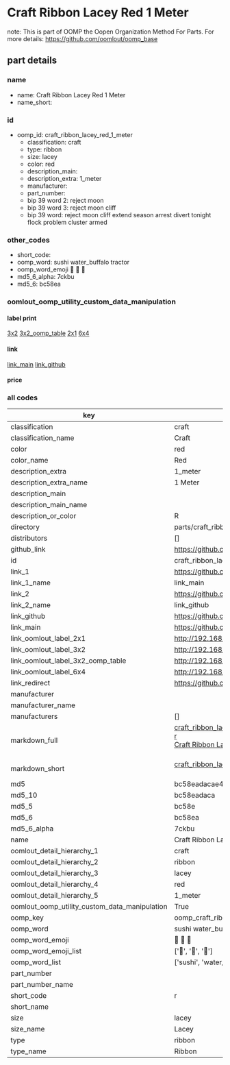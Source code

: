 # Craft Ribbon Lacey Red 1 Meter  

note: This is part of OOMP the Oopen Organization Method For Parts. For more details: https://github.com/oomlout/oomp_base

##  part details
  







### name
* name: Craft Ribbon Lacey Red 1 Meter
* name_short: 
### id
* oomp_id: craft_ribbon_lacey_red_1_meter
  * classification: craft
  * type: ribbon
  * size: lacey
  * color: red
  * description_main: 
  * description_extra: 1_meter
  * manufacturer: 
  * part_number: 
  * bip 39 word 2: reject moon
  * bip 39 word 3: reject moon cliff
  * bip 39 word: reject moon cliff extend season arrest divert tonight flock problem cluster armed

### other_codes
* short_code: 
* oomp_word: sushi water_buffalo tractor
* oomp_word_emoji :sushi: :water_buffalo: :tractor:
* md5_6_alpha: 7ckbu
* md5_6: bc58ea






### oomlout_oomp_utility_custom_data_manipulation
#### label print
[3x2](http://192.168.1.245:1112/?label=oomp%207ckbu)
[3x2_oomp_table](http://192.168.1.108:1112/?label=oomp%207ckbu)
[2x1](http://192.168.1.242:1112/?label=oomp%207ckbu)
[6x4](http://192.168.1.55:1112/?label=oomp%207ckbu)    

#### link

[link_main](https://github.com/oomlout/oomlout_oomp_version_1_messy/tree/main/parts/craft_ribbon_lacey_red_1_meter) [link_github](https://github.com/oomlout/oomlout_oomp_version_1_messy/tree/main/parts/craft_ribbon_lacey_red_1_meter)                             

#### price







### all codes 
| key | value |  
| --- | --- |  
| classification | craft |  
| classification_name | Craft |  
| color | red |  
| color_name | Red |  
| description_extra | 1_meter |  
| description_extra_name | 1 Meter |  
| description_main |  |  
| description_main_name |  |  
| description_or_color | R  |  
| directory | parts/craft_ribbon_lacey_red_1_meter |  
| distributors | [] |  
| github_link | https://github.com/oomlout/oomlout_oomp_part_src/tree/main/parts/craft_ribbon_lacey_red_1_meter |  
| id | craft_ribbon_lacey_red_1_meter |  
| link_1 | https://github.com/oomlout/oomlout_oomp_version_1_messy/tree/main/parts/craft_ribbon_lacey_red_1_meter |  
| link_1_name | link_main |  
| link_2 | https://github.com/oomlout/oomlout_oomp_version_1_messy/tree/main/parts/craft_ribbon_lacey_red_1_meter |  
| link_2_name | link_github |  
| link_github | https://github.com/oomlout/oomlout_oomp_version_1_messy/tree/main/parts/craft_ribbon_lacey_red_1_meter |  
| link_main | https://github.com/oomlout/oomlout_oomp_version_1_messy/tree/main/parts/craft_ribbon_lacey_red_1_meter |  
| link_oomlout_label_2x1 | http://192.168.1.242:1112/?label=oomp%207ckbu |  
| link_oomlout_label_3x2 | http://192.168.1.245:1112/?label=oomp%207ckbu |  
| link_oomlout_label_3x2_oomp_table | http://192.168.1.108:1112/?label=oomp%207ckbu |  
| link_oomlout_label_6x4 | http://192.168.1.55:1112/?label=oomp%207ckbu |  
| link_redirect | https://github.com/oomlout/oomlout_oomp_version_1_messy/tree/main/parts/craft_ribbon_lacey_red_1_meter |  
| manufacturer |  |  
| manufacturer_name |  |  
| manufacturers | [] |  
| markdown_full | [craft_ribbon_lacey_red_1_meter](none)<br>[r](none)<br>[Craft Ribbon Lacey Red 1 Meter](none)<br><br> |  
| markdown_short | [craft_ribbon_lacey_red_1_meter](none)<br><br> |  
| md5 | bc58eadacae487f831e1150e55e3e5a7 |  
| md5_10 | bc58eadaca |  
| md5_5 | bc58e |  
| md5_6 | bc58ea |  
| md5_6_alpha | 7ckbu |  
| name | Craft Ribbon Lacey Red 1 Meter |  
| oomlout_detail_hierarchy_1 | craft |  
| oomlout_detail_hierarchy_2 | ribbon |  
| oomlout_detail_hierarchy_3 | lacey |  
| oomlout_detail_hierarchy_4 | red |  
| oomlout_detail_hierarchy_5 | 1_meter |  
| oomlout_oomp_utility_custom_data_manipulation | True |  
| oomp_key | oomp_craft_ribbon_lacey_red_1_meter |  
| oomp_word | sushi water_buffalo tractor |  
| oomp_word_emoji | :sushi: :water_buffalo: :tractor: |  
| oomp_word_emoji_list | [':sushi:', ':water_buffalo:', ':tractor:'] |  
| oomp_word_list | ['sushi', 'water_buffalo', 'tractor'] |  
| part_number |  |  
| part_number_name |  |  
| short_code | r |  
| short_name |  |  
| size | lacey |  
| size_name | Lacey |  
| type | ribbon |  
| type_name | Ribbon |  
